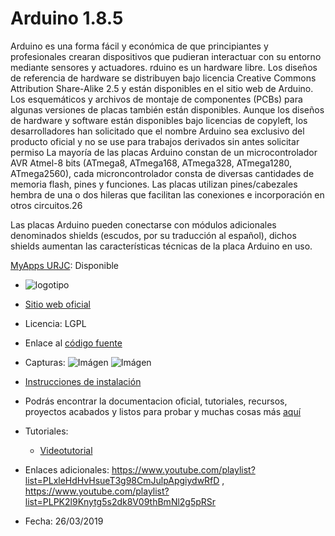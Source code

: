 # Arduino 1.8.5
Arduino es una forma fácil y económica de que principiantes y profesionales crearan dispositivos que pudieran interactuar con su entorno mediante sensores y actuadores.
rduino es un hardware libre. Los diseños de referencia de hardware se distribuyen bajo licencia Creative Commons Attribution Share-Alike 2.5 y están disponibles en el sitio web de Arduino. Los esquemáticos y archivos de montaje de componentes (PCBs) para algunas versiones de placas también están disponibles.
Aunque los diseños de hardware y software están disponibles bajo licencias de copyleft, los desarrolladores han solicitado que el nombre Arduino sea exclusivo del producto oficial y no se use para trabajos derivados sin antes solicitar permiso
La mayoría de las placas Arduino constan de un microcontrolador AVR Atmel-8 bits (ATmega8, ATmega168, ATmega328, ATmega1280, ATmega2560), cada microncontrolador consta de diversas cantidades de memoria flash, pines y funciones. Las placas utilizan pines/cabezales hembra de una o dos hileras que facilitan las conexiones e incorporación en otros circuitos.26​

Las placas Arduino pueden conectarse con módulos adicionales denominados shields (escudos, por su traducción al español), dichos shields aumentan las características técnicas de la placa Arduino en uso.


[MyApps URJC](https://myapps.urjc.es/): Disponible

* ![logotipo](https://upload.wikimedia.org/wikipedia/commons/thumb/8/87/Arduino_Logo.svg/720px-Arduino_Logo.svg.png) 

* [Sitio web oficial](https://www.arduino.cc/)

* Licencia: LGPL

* Enlace al [código fuente](https://github.com/arduino/Arduino/)

* Capturas: ![Imágen](https://fotos.subefotos.com/8e0a16343844b875cab69326f2a48664o.jpg) ![Imágen](https://cdn.instructables.com/FJT/T4LE/IHUUBBW2/FJTT4LEIHUUBBW2.LARGE.jpg)

* [Instrucciones de instalación](https://www.arduino.cc/en/Guide/HomePage)

* Podrás encontrar la documentacion oficial, tutoriales, recursos, proyectos acabados y listos para probar y muchas cosas más [aquí](https://www.arduino.cc/en/Tutorial/HomePage)

* Tutoriales:
  * [Videotutorial](https://www.youtube.com/playlist?list=PLG8UtYUFOQj7cgO1wh2wPFF1pobyURI3_)

* Enlaces adicionales: https://www.youtube.com/playlist?list=PLxleHdHvHsueT3g98CmJulpApgiydwRfD , https://www.youtube.com/playlist?list=PLPK2l9Knytg5s2dk8V09thBmNl2g5pRSr

* Fecha: 26/03/2019